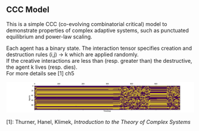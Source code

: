 ## CCC Model
This is a simple CCC (co-evolving combinatorial critical) model to demonstrate properties of complex adaptive systems, such as punctuated equilibrium and power-law scaling.

Each agent has a binary state. The interaction tensor specifies creation and destruction rules (i,j) -> k which are applied randomly.   
If the creative interactions are less than (resp. greater than) the destructive, the agent k lives (resp. dies).   
For more details see [1] ch5 

![simulation picture](sim.png)

[1]: Thurner, Hanel, Klimek, _Introduction to the Theory of Complex Systems_
